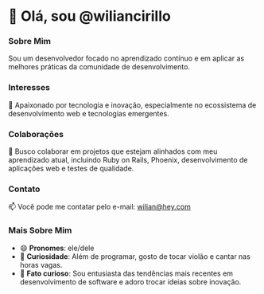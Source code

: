 # 👋 Olá, sou @wiliancirillo

### Sobre Mim
Sou um desenvolvedor focado no aprendizado contínuo e em aplicar as melhores práticas da comunidade de desenvolvimento.

### Interesses
👀 Apaixonado por tecnologia e inovação, especialmente no ecossistema de desenvolvimento web e tecnologias emergentes.

### Colaborações
💞️ Busco colaborar em projetos que estejam alinhados com meu aprendizado atual, incluindo Ruby on Rails, Phoenix, desenvolvimento de aplicações web e testes de qualidade.

### Contato
📫 Você pode me contatar pelo e-mail: [wilian@hey.com](mailto:wilian@hey.com)

### Mais Sobre Mim
- 😄 **Pronomes**: ele/dele
- 🎸 **Curiosidade**: Além de programar, gosto de tocar violão e cantar nas horas vagas.
- 💬 **Fato curioso**: Sou entusiasta das tendências mais recentes em desenvolvimento de software e adoro trocar ideias sobre inovação.

